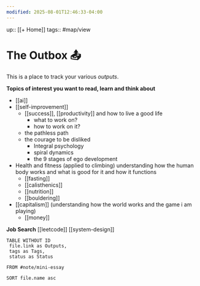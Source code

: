 ```yaml
---
modified: 2025-08-01T12:46:33-04:00
---
```

up:: [[+ Home]]
tags:: #map/view 

# The Outbox 📤
This is a place to track your various *outputs*. 

**Topics of interest you want to read, learn and think about**

- [[ai]]
- [[self-improvement]]
	- [[success]], [[productivity]] and how to live a good life
		- what to work on?
		- how to work on it?
	- the pathless path
	- the courage to be disliked
		- Integral psychology
		- spiral dynamics
		- the 9 stages of ego development
- Health and fitness (applied to climbing) understanding how the human body works and what is good for it and how it functions
	- [[fasting]] 
	- [[calisthenics]]
	- [[nutrition]]
	- [[bouldering]]
- [[capitalism]] (understanding how the world works and the game i am playing)
	- [[money]]

**Job Search**
[[leetcode]]
[[system-design]]
```dataview
TABLE WITHOUT ID
 file.link as Outputs,
 tags as Tags,
 status as Status
 
FROM #note/mini-essay 

SORT file.name asc
```
